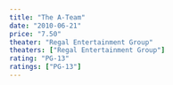 ```yaml
---
title: "The A-Team"
date: "2010-06-21"
price: "7.50"
theater: "Regal Entertainment Group"
theaters: ["Regal Entertainment Group"]
rating: "PG-13"
ratings: ["PG-13"]
---
```

